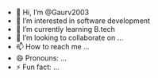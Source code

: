 - 👋 Hi, I’m @Gaurv2003
- 👀 I’m interested in software development 
- 🌱 I’m currently learning B.tech
- 💞️ I’m looking to collaborate on ...
- 📫 How to reach me ...
- 😄 Pronouns: ...
- ⚡ Fun fact: ...

<!---
Gaurv2003/Gaurv2003 is a ✨ special ✨ repository because its `README.md` (this file) appears on your GitHub profile.
You can click the Preview link to take a look at your changes.
--->
